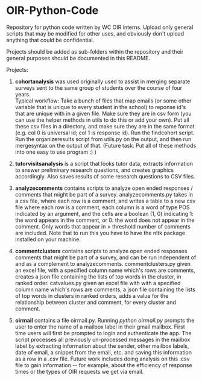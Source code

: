 # OIR-Python-Code

Repository for python code written by WC OIR interns. 
Upload only general scripts that may be modified for other
uses, and obviously don't upload anything that could
be confidential.

Projects should be added as sub-folders within the repository
and their general purposes should be documented in this README.

Projects:

1. **cohortanalysis** was used originally used to assist in merging separate 
surveys sent to the same group of students over the course of four years.  
Typical workflow: Take a bunch of files that map emails (or some other
variable that is unique to every student in the school) to reponse id's
that are unique with in a given file.  Make sure they are in csv form
(you can use the helper methods in utils to do this or add your own). 
Put all these csv files in a directory, and make sure they are in the 
same format (e.g. col 0 is universal id; col 1 is response id). 
Run the findcohort script. Run the organizeresults script from
utils.py on the output, and then run mergesyntax on the output of 
that. (Future task: Put all of these methods into one easy to use 
program :) )

2. **tutorvisitsanalysis** is a script that looks tutor data, extracts
information to answer preliminary research questions, and creates 
graphics accordingly.  Also saves results of some research questions
to CSV files. 

3. **analyzecomments** contains scripts to analyze open ended responses / 
comments that might be part of a survey. 
analyzecomments.py takes in a csv file, where each row is a comment, and writes
a table to a new csv file where each row is a comment, each column is a word of type 
POS indicated by an argument, and the cells are a boolean (1, 0) indicating 1: the
word appears in the comment, or 0: the word does not appear in the  comment.  Only 
words that appear in > threshold number of comments are included.
Note that to run this you have to have the nltk package installed on your
machine.

3. **commentclusters** contains scripts to analyze open ended responses 
comments that might be part of a survey, and can be run independent of and 
as a complement to analyzecomments.
commentclusters.py given an excel file, with a specified column name which's 
rows are comments, creates a json file containing the lists of top words in the cluster, in ranked order.
catvalues.py given an excel file with with a specified column name which's
 rows are comments, 
a json file containing the lists of top words in clusters in ranked orders,
adds a value for the relationship between cluster and comment, for every cluster 
and comment.

4. **oirmail** contains a file oirmail.py. Running _python oirmail.py_ prompts
the user to enter the name of a mailbox label in their gmail mailbox.  First
time users will first be prompted to login and authenticate the app. The 
script processes all previously un-processed messages in the mailbox label
by extracting information about the sender, other mailbox labels, date of email, a
snippet from the email, etc. and saving this information as a row in a .csv file.
Future work includes doing analysis on this .csv file to gain information --
for example, about the efficiency of response times or the types of OIR requests
we get via email. 
